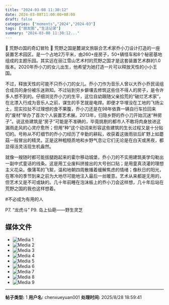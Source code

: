 ```yaml
---
title: "2024-03-08 11:30:12"
date: 2024-03-08T11:00:00+08:00
draft: false
categories: ["moments","2024","2024-03"]
tags: ["朋友圈","生活记录"]
summary: "2024-03-08 11:30:12..."
---
```


🍂 荒野の国的奇幻冒险 🍂
​
​荒野之国是麓湖文旅联合艺术家乔小刀设计打造的一座装置艺术园区。是一个占地2万平米，由260+座房子，50+辆怪车和8个秘密基地组成的主题乐园。其实远在丽江雪山艺术村的荒野之国才是这套装置艺术群的1.0版本。2020年乔小刀的女儿出生，他希望为她打造一片可以释放天性的小小王国。

不过，释放天性的可能不只乔小刀的女儿。乔小刀作为音乐人曾以大乔小乔民谣组合成员的身份被乐迷熟知。不过钻到穷乡僻壤去修筑这些住不得人的房子，是令许多人想不到的。仔细浏览乔小刀的生平，这位自幼跟随父亲拾荒的“破烂艺术家”，在北漂入行成为音乐人之前，谋生的手艺就是电焊。即便才华埋没在工地的飞扬尘土，现实拉扯不过理想的食不果腹，乔小刀还是在98年依靠一辆自行车捡回来的“废材”举办了首次个人装置艺术展。
​
2013年，归隐乡野的乔小刀开始沉迷“种房子”。说这些建筑是“房子”可能是不准确的，毕竟挑剔的都市人不敢将肉身放进这漏雨走风的心灵疗愈所；但用“种”这个动词来形容这些建筑的生长过程又是十分贴切的。号称从不盯细节的乔小刀经历了辛勤的耕耘，收获着这拨雨驻后旷野上如蘑菇一般冒出的精灵。正是这种粗糙质地和乡野气息让它们无论是在白天或黑夜，都显得活灵活现生机盎然。

就像一艘随时都可能拔腿跑起来的霍尔移动城堡，乔小刀的不实用建筑美学勾勒出一副中式童话的线条。这是用工业废料拼接出的大号创口贴；是用童真浇灌的理想主义花朵。像蒲苇的飞絮，温和地朝四周散播着缓解焦虑的情绪；像秋日的阳光，在寒冷的季节到来之前为大地尽可能地注入最后一丝暖意。艺术从来都是无用的，但艺术又是不可或缺的。几十年前睡在泡沫板上的乔小刀会这样想，几十年后站在荒野之国的我也这样想着。

#不必成为有用的人

​P7. “龙虎斗”
​P9. 岛上仙葩——野生灵芝

## 媒体文件

- ![Media 1](/Moments/photos/2024-03-08/202403081130120.jpg)
- ![Media 2](/Moments/photos/2024-03-08/202403081130121.jpg)
- ![Media 3](/Moments/photos/2024-03-08/202403081130122.jpg)
- ![Media 4](/Moments/photos/2024-03-08/202403081130123.jpg)
- ![Media 5](/Moments/photos/2024-03-08/202403081130124.jpg)
- ![Media 6](/Moments/photos/2024-03-08/202403081130125.jpg)
- ![Media 7](/Moments/photos/2024-03-08/202403081130126.jpg)
- ![Media 8](/Moments/photos/2024-03-08/202403081130127.jpg)
- ![Media 9](/Moments/photos/2024-03-08/202403081130128.jpg)

---

**帖子类型:** 1
**用户名:** chenxueyuan001
**处理时间:** 2025/8/28 18:59:41